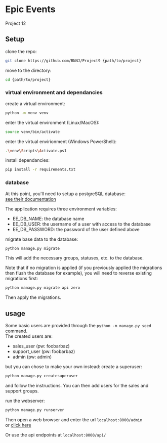 # Epic Events

Project 12



## Setup

clone the repo:
```sh
git clone https://github.com/BNNJ/Project9 {path/to/project}
```
move to the directory:
```sh
cd {path/to/project}
```

### virtual environment and dependancies

create a virtual environment:
```sh
python -m venv venv
```
enter the virtual environment (Linux/MacOS):
```sh
source venv/bin/activate
```
enter the virtual envirionment (Windows PowerShell):
```sh
.\venv\Scripts\Activate.ps1
```
install dependancies:
```sh
pip install -r requirements.txt
```

### database

At this point, you'll need to setup a postgreSQL database:  
[see their documentation](https://www.postgresql.org/docs/current/tutorial-install.html)

The application requires three environment variables:
- EE_DB_NAME: the database name
- EE_DB_USER: the username of a user with access to the database
- EE_DB_PASSWORD: the password of the user defined above

migrate base data to the database:
```sh
python manage.py migrate
```
This will add the necessary groups, statuses, etc. to the database.  

Note that if no migration is applied (if you previously applied the migrations then flush the database for example), you will need to reverse existing migrations first:
```sh
python manage.py migrate api zero
```
Then apply the migrations.

## usage

Some basic users are provided through the `python -m manage.py seed` command.  
The created users are:
- sales_user (pw: foobarbaz)
- support_user (pw: foobarbaz)
- admin (pw: admin)

but you can chose to make your own instead:
create a superuser:
```sh
python manage.py createsuperuser
```
and follow the instructions.
You can then add users for the sales and support groups.

run the webserver:
```sh
python manage.py runserver
```

Then open a web browser and enter the url `localhost:8000/admin`  
or [click here](http:localhost:8000/admin)  

Or use the api endpoints at `localhost:8000/api/`
